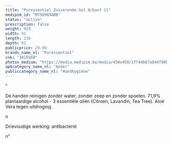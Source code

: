```yaml
---
title: "Puressentiel Zuiverende Gel A/bact 1l"
medipim_id: "M75D969ABB"
status: "active"
prescription: false
weight: 929
width: 91
length: 236
depth: 91
publicprice: 29.90
brands_name_nl: "Puressentiel"
cnk: "3815560"
photos_medium: "https://media.medipim.be/media/450x450/1ff4db67a844f90bbf0e3c2c2bb9678a.jpg"
apbcategory_name_nl: "Ander"
publiccategory_name_nl: "Handhygiëne"
---
```

"<p>De handen reinigen zonder water, zonder zeep en zonder spoelen. 71,9% plantaardige alcohol - 3 essentiële oliën (Citroen, Lavandin, Tea Tree). Aloë Vera tegen uitdroging.</p>n<p>Drievoudige werking: antibacterië</p>n"
